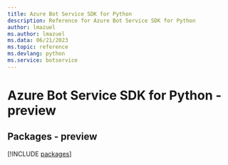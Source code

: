 ```yaml
---
title: Azure Bot Service SDK for Python
description: Reference for Azure Bot Service SDK for Python
author: lmazuel
ms.author: lmazuel
ms.data: 06/21/2023
ms.topic: reference
ms.devlang: python
ms.service: botservice
---
```

# Azure Bot Service SDK for Python - preview
## Packages - preview
[!INCLUDE [packages](bot-service-index.md)]